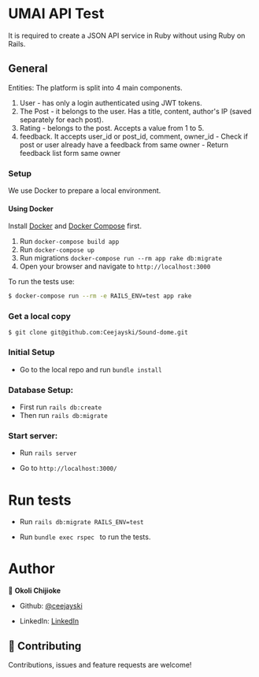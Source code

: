 # UMAI API Test
It is required to create a JSON API service in Ruby without using Ruby on Rails.
## General
Entities: The platform is split into 4 main components.
1. User - has only a login authenticated using JWT tokens.
2. The Post - it belongs to the user. Has a title, content, author's IP (saved separately for each post).
3. Rating - belongs to the post. Accepts a value from 1 to 5.
4. feedback. It accepts user_id or post_id, comment, owner_id - Check if post or user already have a feedback from same owner - Return feedback list form same owner

### Setup

We use Docker to prepare a local environment.

#### Using Docker

Install [Docker](https://docs.docker.com/install/) and
[Docker Compose](https://docs.docker.com/compose/install/) first.

1. Run `docker-compose build app`
2. Run `docker-compose up`
3. Run migrations `docker-compose run --rm app rake db:migrate`
4. Open your browser and navigate to `http://localhost:3000`

To run the tests use:

```bash
$ docker-compose run --rm -e RAILS_ENV=test app rake
```

### Get a local copy

`$ git clone git@github.com:Ceejayski/Sound-dome.git`

### Initial Setup

- Go to the local repo and run `bundle install`

### Database Setup:
- First run `rails db:create`
- Then run `rails db:migrate`

### Start server:
- Run `rails server`

- Go to `http://localhost:3000/`



# Run tests
- Run `rails db:migrate RAILS_ENV=test`

- Run  ```bundle exec rspec ``` to run the tests.


# Author

👤 **Okoli Chijioke**

- Github: [@ceejayski](https://github.com/ceejayski)

- LinkedIn: [LinkedIn](https://www.linkedin.com/in/okoli-ceejay/)


## 🤝 Contributing

Contributions, issues and feature requests are welcome!
